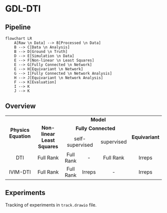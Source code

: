 # GDL-DTI

## Pipeline

```mermaid
flowchart LR
    A[Raw \n Data] --> B[Processed \n Data]
    B --> C[Data \n Analysis]
    B --> D[Ground \n Truth]
    D --> E[Simulation \n Data]
    E --> F[Non-linear \n Least Squares]
    E --> G[Fully Connected \n Network]
    E --> H[Equivariant \n Network]
    G --> I[Fully Connected \n Network Analysis]
    H --> J[Equivariant \n Network Analysis]
    F --> K[Evaluation]
    I --> K
    J --> K
```

## Overview

<style type="text/css">
table{border-collapse:collapse;}
td, th{text-align:center;vertical-align:center;}
.bold{font-weight:bold;}
</style>

<table>
<tbody>
  <tr>
    <td class="bold" rowspan="3">Physics Equation</td>
    <td class="bold" colspan="5">Model</td>
  </tr>
  <tr>
    <td class="bold" rowspan="2">Non-linear<br>Least Squares</td>
    <td class="bold" colspan="3">Fully Connected</td>
    <td class="bold" rowspan="2">Equivariant</td>
  </tr>
  <tr>
    <td colspan="2">self-supervised</td>
    <td>supervised</td>
  </tr>
  <tr>
    <td>DTI</td>
    <td>Full Rank</td>
    <td>Full Rank</td>
    <td>-</td>
    <td>Full Rank</td>
    <td>Irreps</td>
  </tr>
  <tr>
    <td>IVIM-DTI</td>
    <td>Full Rank</td>
    <td>Full Rank<br></td>
    <td>Irreps<br></td>
    <td>- </td>
    <td>Irreps</td>
  </tr>
</tbody>
</table>

## Experiments

Tracking of experiments in `track.drawio` file.